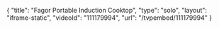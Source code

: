 {
    "title": "Fagor Portable Induction Cooktop",
    "type": "solo",
    "layout": "iframe-static",
    "videoId": "111179994",
    "url": "\/tvpembed\/111179994"
}